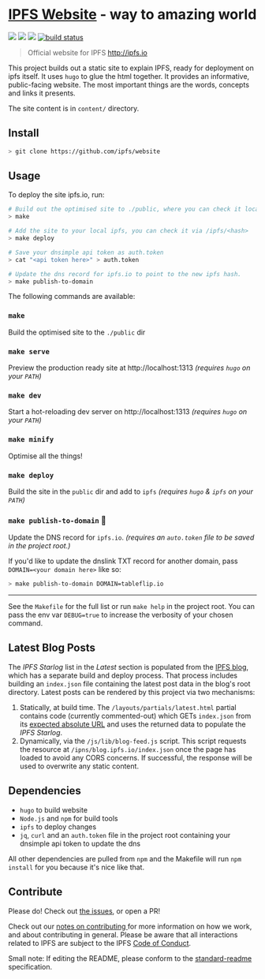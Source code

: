 # [IPFS Website](https://ipfs.io) - way to amazing world

[![](https://img.shields.io/badge/made%20by-Protocol%20Labs-blue.svg?style=flat-square)](http://ipn.io)
[![](https://img.shields.io/badge/project-ipfs-blue.svg?style=flat-square)](http://github.com/ipfs/ipfs)
[![](https://img.shields.io/badge/standard--readme-OK-green.svg?style=flat-square)](https://github.com/RichardLitt/standard-readme)
[![build status](https://img.shields.io/circleci/project/github/ipfs/website/master.svg?style=flat-square)](https://circleci.com/gh/ipfs/website)

> Official website for IPFS http://ipfs.io

This project builds out a static site to explain IPFS, ready for deployment on ipfs itself. It uses `hugo` to glue the html together. It provides an informative, public-facing website. The most important things are the words, concepts and links it presents.

The site content is in `content/` directory.

## Install

```sh
> git clone https://github.com/ipfs/website
```

## Usage

To deploy the site ipfs.io, run:

```sh
# Build out the optimised site to ./public, where you can check it locally.
> make

# Add the site to your local ipfs, you can check it via /ipfs/<hash>
> make deploy

# Save your dnsimple api token as auth.token
> cat "<api token here>" > auth.token

# Update the dns record for ipfs.io to point to the new ipfs hash.
> make publish-to-domain
```

The following commands are available:

### `make`

Build the optimised site to the `./public` dir

### `make serve`

Preview the production ready site at http://localhost:1313 _(requires `hugo` on your `PATH`)_

### `make dev`

Start a hot-reloading dev server on http://localhost:1313 _(requires `hugo` on your `PATH`)_

### `make minify`

Optimise all the things!

### `make deploy`

Build the site in the `public` dir and add to `ipfs` _(requires `hugo` & `ipfs` on your `PATH`)_

### `make publish-to-domain` :rocket:

Update the DNS record for `ipfs.io`.  _(requires an `auto.token` file to be saved in the project root.)_

If you'd like to update the dnslink TXT record for another domain, pass `DOMAIN=<your domain here>` like so:

```sh
> make publish-to-domain DOMAIN=tableflip.io
```

---

See the `Makefile` for the full list or run `make help` in the project root. You can pass the env var `DEBUG=true` to increase the verbosity of your chosen command.

## Latest Blog Posts

The *IPFS Starlog* list in the *Latest* section is populated from the [IPFS
blog](https://github.com/ipfs/blog), which has a separate build and deploy
process.  That process includes building an `index.json` file containing the
latest post data in the blog's root directory.  Latest posts can be rendered by
this project via two mechanisms:

1. Statically, at build time.  The `/layouts/partials/latest.html` partial
   contains code (currently commented-out) which GETs `index.json` from its
   [expected absolute URL](https://blog.ipfs.io/index.json) and uses the
   returned data to populate the *IPFS Starlog*.
2. Dynamically, via the `/js/lib/blog-feed.js` script. This script requests the
   resource at `/ipns/blog.ipfs.io/index.json` once the page has loaded to
   avoid any CORS concerns.  If successful, the response will be used to
   overwrite any static content.

## Dependencies

- `hugo` to build website
- `Node.js` and `npm` for build tools
- `ipfs` to deploy changes
- `jq`, `curl` and an `auth.token` file in the project root containing your dnsimple api token to update the dns

All other dependencies are pulled from `npm` and the Makefile will run `npm install` for you because it's nice like that.

## Contribute

Please do! Check out [the issues](https://github.com/ipfs/website/issues), or open a PR!

Check out our [notes on contributing ](https://github.com/ipfs/js-ipfs#contribute) for more information on how we work, and about contributing in general. Please be aware that all interactions related to IPFS are subject to the IPFS [Code of Conduct](https://github.com/ipfs/community/blob/master/code-of-conduct.md).

Small note: If editing the README, please conform to the [standard-readme](https://github.com/RichardLitt/standard-readme) specification.
